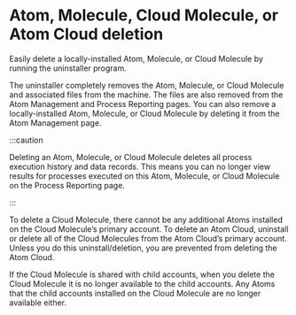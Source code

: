 # Atom, Molecule, Cloud Molecule, or Atom Cloud deletion 

<head>
  <meta name="guidename" content="Integration"/>
  <meta name="context" content="GUID-7137bb1a-c9de-4333-be54-e0b4f02b9e8d"/>
</head>


Easily delete a locally-installed Atom, Molecule, or Cloud Molecule by running the uninstaller program.

The uninstaller completely removes the Atom, Molecule, or Cloud Molecule and associated files from the machine. The files are also removed from the Atom Management and Process Reporting pages. You can also remove a locally-installed Atom, Molecule, or Cloud Molecule by deleting it from the Atom Management page.

:::caution

Deleting an Atom, Molecule, or Cloud Molecule deletes all process execution history and data records. This means you can no longer view results for processes executed on this Atom, Molecule, or Cloud Molecule on the Process Reporting page.

:::

To delete a Cloud Molecule, there cannot be any additional Atoms installed on the Cloud Molecule’s primary account. To delete an Atom Cloud, uninstall or delete all of the Cloud Molecules from the Atom Cloud’s primary account. Unless you do this uninstall/deletion, you are prevented from deleting the Atom Cloud.

If the Cloud Molecule is shared with child accounts, when you delete the Cloud Molecule it is no longer available to the child accounts. Any Atoms that the child accounts installed on the Cloud Molecule are no longer available either.
